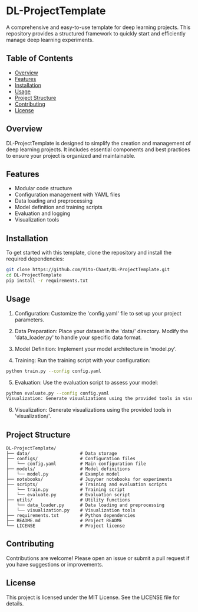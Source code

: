 # DL-ProjectTemplate
A comprehensive and easy-to-use template for deep learning projects. This repository provides a structured framework to quickly start and efficiently manage deep learning experiments.

## Table of Contents

- [Overview](#overview)
- [Features](#features)
- [Installation](#installation)
- [Usage](#usage)
- [Project Structure](#project-structure)
- [Contributing](#contributing)
- [License](#license)

## Overview

DL-ProjectTemplate is designed to simplify the creation and management of deep learning projects. It includes essential components and best practices to ensure your project is organized and maintainable.

## Features

- Modular code structure
- Configuration management with YAML files
- Data loading and preprocessing
- Model definition and training scripts
- Evaluation and logging
- Visualization tools

## Installation

To get started with this template, clone the repository and install the required dependencies:

```bash
git clone https://github.com/Vito-Chant/DL-ProjectTemplate.git
cd DL-ProjectTemplate
pip install -r requirements.txt
```

## Usage
1. Configuration: Customize the 'config.yaml' file to set up your project parameters.

2. Data Preparation: Place your dataset in the 'data/' directory. Modify the 'data_loader.py' to handle your specific data format.

3. Model Definition: Implement your model architecture in 'model.py'.

4. Training: Run the training script with your configuration:

```bash
python train.py --config config.yaml
```

5. Evaluation: Use the evaluation script to assess your model:

```bash
python evaluate.py --config config.yaml
Visualization: Generate visualizations using the provided tools in visualization/.
```

6. Visualization: Generate visualizations using the provided tools in 'visualization/'.

## Project Structure

```plaintext
DL-ProjectTemplate/
├── data/                   # Data storage
├── configs/                # Configuration files
│   └── config.yaml         # Main configuration file
├── models/                 # Model definitions
│   └── model.py            # Example model
├── notebooks/              # Jupyter notebooks for experiments
├── scripts/                # Training and evaluation scripts
│   └── train.py            # Training script
│   └── evaluate.py         # Evaluation script
├── utils/                  # Utility functions
│   └── data_loader.py      # Data loading and preprocessing
│   └── visualization.py    # Visualization tools
├── requirements.txt        # Python dependencies
├── README.md               # Project README
└── LICENSE                 # Project license
```

## Contributing
Contributions are welcome! Please open an issue or submit a pull request if you have suggestions or improvements.

## License
This project is licensed under the MIT License. See the LICENSE file for details.

